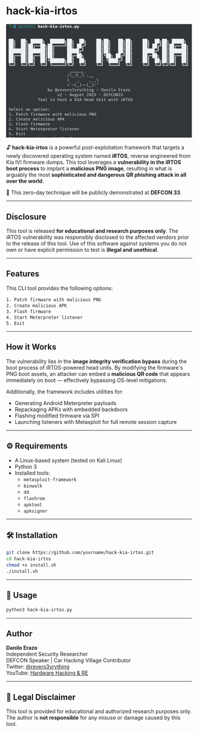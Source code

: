 # hack-kia-irtos

![alt text](tool-image.png)

🔓 **hack-kia-irtos** is a powerful post-exploitation framework that targets a newly discovered operating system named **iRTOS**, reverse engineered from Kia IVI firmware dumps. This tool leverages a **vulnerability in the iRTOS boot process** to implant a **malicious PNG image**, resulting in what is arguably the most **sophisticated and dangerous QR phishing attack in all over the world**.

👾 This zero-day technique will be publicly demonstrated at **DEFCON 33**.

---

## Disclosure

This tool is released **for educational and research purposes only**. The iRTOS vulnerability was responsibly disclosed to the affected vendors prior to the release of this tool. Use of this software against systems you do not own or have explicit permission to test is **illegal and unethical**.

---

## Features

This CLI tool provides the following options:

```
1. Patch firmware with malicious PNG
2. Create malicious APK
3. Flash firmware
4. Start Meterpreter listener
5. Exit
```

---

## How it Works

The vulnerability lies in the **image integrity verification bypass** during the boot process of iRTOS-powered head units. By modifying the firmware's PNG boot assets, an attacker can embed a **malicious QR code** that appears immediately on boot — effectively bypassing OS-level mitigations.

Additionally, the framework includes utilities for:

- Generating Android Meterpreter payloads
- Repackaging APKs with embedded backdoors
- Flashing modified firmware via SPI
- Launching listeners with Metasploit for full remote session capture

---

## ⚙️ Requirements

- A Linux-based system (tested on Kali Linux)
- Python 3
- Installed tools:
  - `metasploit-framework`
  - `binwalk`
  - `dd`
  - `flashrom`
  - `apktool`
  - `apksigner`

---

## 🛠️ Installation

```bash
git clone https://github.com/yourname/hack-kia-irtos.git
cd hack-kia-irtos
chmod +x install.sh
./install.sh
```

---

## 🚀 Usage

```bash
python3 hack-kia-irtos.py
```

---

## Author

**Danilo Erazo**  
Independent Security Researcher  
DEFCON Speaker | Car Hacking Village Contributor  
Twitter: [@revers3vrything](https://x.com/revers3vrything)  
YouTube: [Hardware Hacking & RE](https://www.youtube.com/@revers3everything)

---

## 🧷 Legal Disclaimer

This tool is provided for educational and authorized research purposes only.  
The author is **not responsible** for any misuse or damage caused by this tool.
